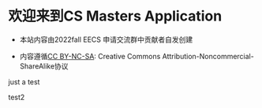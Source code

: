 # 欢迎来到CS Masters Application

* 本站内容由2022fall EECS 申请交流群中贡献者自发创建

* 内容遵循[CC BY-NC-SA](https://creativecommons.org/licenses/by-nc-sa/4.0/): Creative Commons Attribution-Noncommercial-ShareAlike协议


just a test

test2
